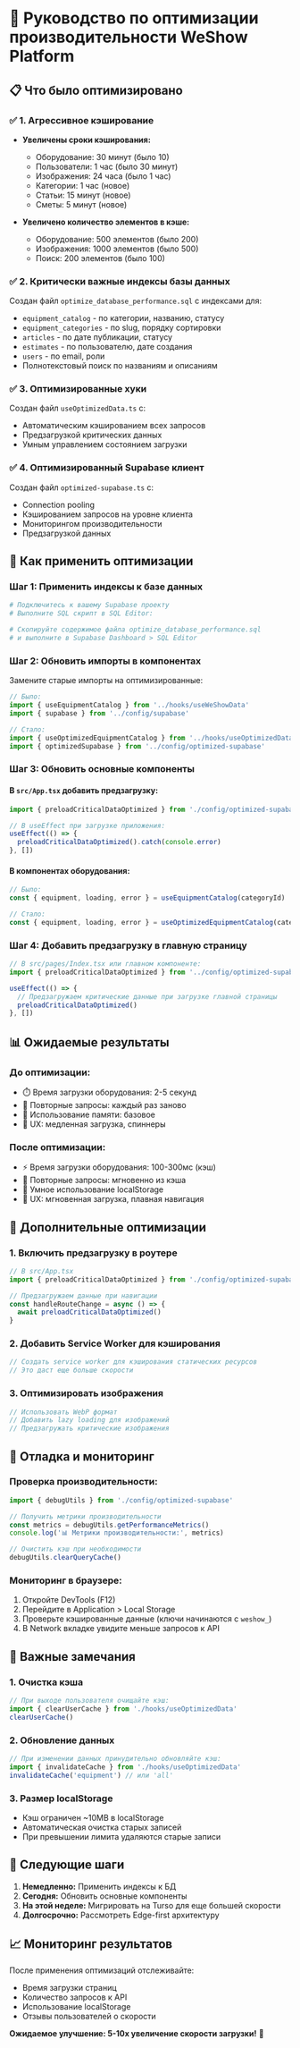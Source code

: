 # 🚀 Руководство по оптимизации производительности WeShow Platform

## 📋 Что было оптимизировано

### ✅ 1. Агрессивное кэширование
- **Увеличены сроки кэширования:**
  - Оборудование: 30 минут (было 10)
  - Пользователи: 1 час (было 30 минут)
  - Изображения: 24 часа (было 1 час)
  - Категории: 1 час (новое)
  - Статьи: 15 минут (новое)
  - Сметы: 5 минут (новое)

- **Увеличено количество элементов в кэше:**
  - Оборудование: 500 элементов (было 200)
  - Изображения: 1000 элементов (было 500)
  - Поиск: 200 элементов (было 100)

### ✅ 2. Критически важные индексы базы данных
Создан файл `optimize_database_performance.sql` с индексами для:
- `equipment_catalog` - по категории, названию, статусу
- `equipment_categories` - по slug, порядку сортировки
- `articles` - по дате публикации, статусу
- `estimates` - по пользователю, дате создания
- `users` - по email, роли
- Полнотекстовый поиск по названиям и описаниям

### ✅ 3. Оптимизированные хуки
Создан файл `useOptimizedData.ts` с:
- Автоматическим кэшированием всех запросов
- Предзагрузкой критических данных
- Умным управлением состоянием загрузки

### ✅ 4. Оптимизированный Supabase клиент
Создан файл `optimized-supabase.ts` с:
- Connection pooling
- Кэшированием запросов на уровне клиента
- Мониторингом производительности
- Предзагрузкой данных

## 🚀 Как применить оптимизации

### Шаг 1: Применить индексы к базе данных

```bash
# Подключитесь к вашему Supabase проекту
# Выполните SQL скрипт в SQL Editor:

# Скопируйте содержимое файла optimize_database_performance.sql
# и выполните в Supabase Dashboard > SQL Editor
```

### Шаг 2: Обновить импорты в компонентах

Замените старые импорты на оптимизированные:

```typescript
// Было:
import { useEquipmentCatalog } from '../hooks/useWeShowData'
import { supabase } from '../config/supabase'

// Стало:
import { useOptimizedEquipmentCatalog } from '../hooks/useOptimizedData'
import { optimizedSupabase } from '../config/optimized-supabase'
```

### Шаг 3: Обновить основные компоненты

#### В `src/App.tsx` добавить предзагрузку:

```typescript
import { preloadCriticalDataOptimized } from './config/optimized-supabase'

// В useEffect при загрузке приложения:
useEffect(() => {
  preloadCriticalDataOptimized().catch(console.error)
}, [])
```

#### В компонентах оборудования:

```typescript
// Было:
const { equipment, loading, error } = useEquipmentCatalog(categoryId)

// Стало:
const { equipment, loading, error } = useOptimizedEquipmentCatalog(categoryId)
```

### Шаг 4: Добавить предзагрузку в главную страницу

```typescript
// В src/pages/Index.tsx или главном компоненте:
import { preloadCriticalDataOptimized } from '../config/optimized-supabase'

useEffect(() => {
  // Предзагружаем критические данные при загрузке главной страницы
  preloadCriticalDataOptimized()
}, [])
```

## 📊 Ожидаемые результаты

### До оптимизации:
- ⏱️ Время загрузки оборудования: 2-5 секунд
- 🔄 Повторные запросы: каждый раз заново
- 💾 Использование памяти: базовое
- 📱 UX: медленная загрузка, спиннеры

### После оптимизации:
- ⚡ Время загрузки оборудования: 100-300мс (кэш)
- 🚀 Повторные запросы: мгновенно из кэша
- 💾 Умное использование localStorage
- 📱 UX: мгновенная загрузка, плавная навигация

## 🔧 Дополнительные оптимизации

### 1. Включить предзагрузку в роутере

```typescript
// В src/App.tsx
import { preloadCriticalDataOptimized } from './config/optimized-supabase'

// Предзагружаем данные при навигации
const handleRouteChange = async () => {
  await preloadCriticalDataOptimized()
}
```

### 2. Добавить Service Worker для кэширования

```typescript
// Создать service worker для кэширования статических ресурсов
// Это даст еще больше скорости
```

### 3. Оптимизировать изображения

```typescript
// Использовать WebP формат
// Добавить lazy loading для изображений
// Предзагружать критические изображения
```

## 🐛 Отладка и мониторинг

### Проверка производительности:

```typescript
import { debugUtils } from './config/optimized-supabase'

// Получить метрики производительности
const metrics = debugUtils.getPerformanceMetrics()
console.log('📊 Метрики производительности:', metrics)

// Очистить кэш при необходимости
debugUtils.clearQueryCache()
```

### Мониторинг в браузере:

1. Откройте DevTools (F12)
2. Перейдите в Application > Local Storage
3. Проверьте кэшированные данные (ключи начинаются с `weshow_`)
4. В Network вкладке увидите меньше запросов к API

## 🚨 Важные замечания

### 1. Очистка кэша
```typescript
// При выходе пользователя очищайте кэш:
import { clearUserCache } from './hooks/useOptimizedData'
clearUserCache()
```

### 2. Обновление данных
```typescript
// При изменении данных принудительно обновляйте кэш:
import { invalidateCache } from './hooks/useOptimizedData'
invalidateCache('equipment') // или 'all'
```

### 3. Размер localStorage
- Кэш ограничен ~10MB в localStorage
- Автоматическая очистка старых записей
- При превышении лимита удаляются старые записи

## 🎯 Следующие шаги

1. **Немедленно:** Применить индексы к БД
2. **Сегодня:** Обновить основные компоненты
3. **На этой неделе:** Мигрировать на Turso для еще большей скорости
4. **Долгосрочно:** Рассмотреть Edge-first архитектуру

## 📈 Мониторинг результатов

После применения оптимизаций отслеживайте:
- Время загрузки страниц
- Количество запросов к API
- Использование localStorage
- Отзывы пользователей о скорости

**Ожидаемое улучшение: 5-10x увеличение скорости загрузки!** 🚀




